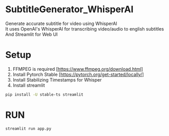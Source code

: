 # SubtitleGenerator_WhisperAI
 Generate accurate subtitle for video using WhisperAI\
 It uses OpenAI's WhisperAI for transcribing video/audio to english subtitles\
 And Streamlit for Web UI




# Setup
1. FFMPEG is required [https://www.ffmpeg.org/download.html]
2. Install Pytorch Stable [https://pytorch.org/get-started/locally/]
3. Install Stabilizing Timestamps for Whisper
4. Install streamlit

```bash
pip install -U stable-ts streamlit
```

# RUN
```bash
streamlit run app.py
```
